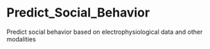 # Predict_Social_Behavior
Predict social behavior based on electrophysiological data and other modalities
